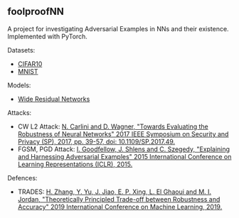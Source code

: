 ## foolproofNN
A project for  investigating Adversarial Examples in NNs and their existence. 
Implemented with PyTorch.

Datasets:
- [CIFAR10](https://www.cs.toronto.edu/~kriz/cifar.html)
- [MNIST](http://yann.lecun.com/exdb/mnist/)

Models:
- [Wide Residual Networks](https://arxiv.org/abs/1605.07146)

Attacks:
- CW L2 Attack: [N. Carlini and D. Wagner, "Towards Evaluating the Robustness of Neural Networks" 2017 IEEE Symposium on Security and Privacy (SP), 2017, pp. 39-57, doi: 10.1109/SP.2017.49.](https://ieeexplore.ieee.org/document/7958570)
- FGSM, PGD Attack: [I. Goodfellow, J. Shlens and C. Szegedy, "Explaining and Harnessing Adversarial Examples" 2015 International Conference on Learning Representations (ICLR), 2015.](https://arxiv.org/abs/1412.6572v3)

Defences:
- TRADES: [H. Zhang, Y. Yu, J. Jiao, E. P. Xing, L. El Ghaoui and M. I. Jordan, "Theoretically Principled Trade-off between Robustness and Accuracy" 2019 International Conference on Machine Learning, 2019.](https://arxiv.org/pdf/1901.08573.pdf)
